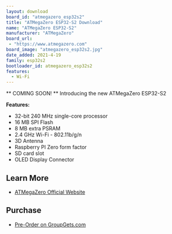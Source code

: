 ```yaml
---
layout: download
board_id: "atmegazero_esp32s2"
title: "ATMegaZero ESP32-S2 Download"
name: "ATMegaZero ESP32-S2"
manufacturer: "ATMegaZero"
board_url:
 - "https://www.atmegazero.com"
board_image: "atmegazero_esp32s2.jpg"
date_added: 2021-4-19
family: esp32s2
bootloader_id: atmegazero_esp32s2
features:
  - Wi-Fi
---
```


** COMING SOON! **
Introducing the new ATMegaZero ESP32-S2

**Features:**
 - 32-bit 240 MHz single-core processor
 - 16 MB SPI Flash
 - 8 MB extra PSRAM
 - 2.4 GHz Wi-Fi - 802.11b/g/n
 - 3D Antenna
 - Raspberry PI Zero form factor
 - SD card slot
 - OLED Display Connector

## Learn More

* [ATMegaZero Official Website](https://www.atmegazero.com)

## Purchase
* [Pre-Order on GroupGets.com](https://groupgets.com/campaigns/936-atmegazero-esp32-s2)

